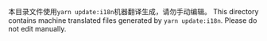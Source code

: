 本目录文件使用`yarn update:i18n`机器翻译生成，请勿手动编辑。
This directory contains machine translated files generated by `yarn update:i18n`. Please do not edit manually.
